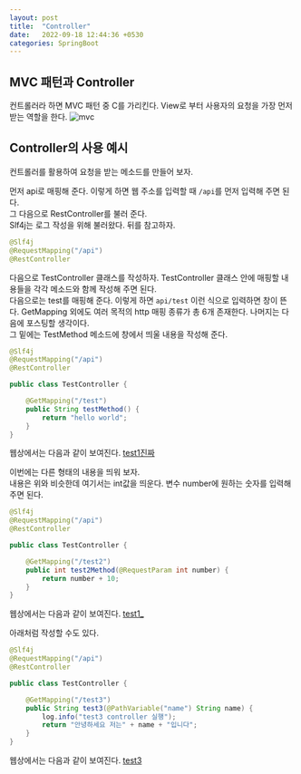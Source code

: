 ```yaml
---
layout: post
title:  "Controller"
date:   2022-09-18 12:44:36 +0530
categories: SpringBoot
---
```

## MVC 패턴과 Controller

컨트롤러라 하면 MVC 패턴 중 C를 가리킨다. View로 부터 사용자의 요청을 가장 먼저 받는 역할을 한다.
![mvc](http://drive.google.com/uc?export=view&id=1Q6Z3-0w5n9vTJjOd6bnboMHwk3jW8IU9)

## Controller의 사용 예시

컨트롤러를 활용하여 요청을 받는 메소드를 만들어 보자.

먼저 api로 매핑해 준다. 이렇게 하면 웹 주소를 입력할 때 ```/api```를 먼저 입력해 주면 된다.   
그 다음으로 RestController를 불러 준다.   
Slf4j는 로그 작성을 위해 불러왔다. 뒤를 참고하자.

```java
@Slf4j
@RequestMapping("/api")
@RestController
```


다음으로 TestController 클래스를 작성하자. TestController 클래스 안에 매핑할 내용들을 각각 메소드와 함께 작성해 주면 된다.    
다음으로는 test를 매핑해 준다. 이렇게 하면 ```api/test``` 이런 식으로 입력하면 창이 뜬다. GetMapping 외에도 여러 목적의 http 매핑 종류가 총 6개 존재한다. 나머지는 다음에 포스팅할 생각이다.    
그 밑에는 TestMethod 메소드에 창에서 띄울 내용을 작성해 준다.

```java
@Slf4j
@RequestMapping("/api")
@RestController

public class TestController {

    @GetMapping("/test")
    public String testMethod() {
        return "hello world";
    }
}
```

웹상에서는 다음과 같이 보여진다.
[test1진짜](http://drive.google.com/uc?export=view&id=1_mwpG25NDXhFu-usouOb-IEqJDC4lqv-)


이번에는 다른 형태의 내용을 띄워 보자.   
내용은 위와 비슷한데 여기서는 int값을 띄운다. 변수 number에 원하는 숫자를 입력해 주면 된다.
```java
@Slf4j
@RequestMapping("/api")
@RestController

public class TestController {

    @GetMapping("/test2")
    public int test2Method(@RequestParam int number) {
        return number + 10;
    }
}
```
웹상에서는 다음과 같이 보여진다.
[test1_](http://drive.google.com/uc?export=view&id=1w8UJxnTjliS-f_sYnqF6S7lUX9sFSghi)


아래처럼 작성할 수도 있다.

```java
@Slf4j
@RequestMapping("/api")
@RestController

public class TestController {

    @GetMapping("/test3")
    public String test3(@PathVariable("name") String name) {
        log.info("test3 controller 실행");
        return "안녕하세요 저는" + name + "입니다";
    }
}
```
웹상에서는 다음과 같이 보여진다.
[test3](http://drive.google.com/uc?export=view&id=1Mf8Ssan8B02Y0BzNOpL9ylNdlEOgf8Ht)